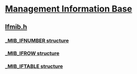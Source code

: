 # [Management Information Base](../_mib/index.md)
## [Ifmib.h](index.md)
### [_MIB_IFNUMBER structure](../ifmib/ns-ifmib-_mib_ifnumber.md)
### [_MIB_IFROW structure](../ifmib/ns-ifmib-_mib_ifrow.md)
### [_MIB_IFTABLE structure](../ifmib/ns-ifmib-_mib_iftable.md)
